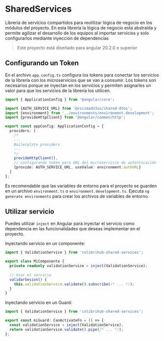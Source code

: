 # SharedServices

Librería de servicios compartidos para reutilizar lógica de negocio en
los módulos del proyecto. En esta librería la lógica 
de negocio está abstraída y permite agilizar el desarrollo de los equipos
al importar servicios y solo configurarlos mediante inyección de 
dependencias

> Este proyecto está diseñado para angular 20.2.0 o superior


## Configurando un Token
En el archivo ``app.config.ts`` configura los tokens para
conectar los servicios de la librería con los microservicios que se van a 
consumir. Los tokens son necesarios porque se inyectan en los servicios
y permiten asignarles un valor para que los servicios de la librería
los utilicen.

````ts
import { ApplicationConfig } from '@angular/core';

import {AUTH_SERVICE_URL} from '@xsismadn3ss/shared-dtos';
import {environment} from '../environments/environment.development';
import {provideHttpClient} from '@angular/common/http';

export const appConfig: ApplicationConfig = {
  providers: [
    /*
    ---
    Boilerplate providers
    ---
    */
    provideHttpClient(),
    // configurando token para URL del microservicio de autenticación
    {provide: AUTH_SERVICE_URL, useValue: environment.authURL}
  ]
};
````

Es recomendable que las variables de entorno para el proyecto se
guarden en un archivo ``environment.ts`` o ``environment.development.ts``.
Ejecuta ``ng generate environments`` para crear los archivos de variables
de entorno.

## Utilizar servicio
Puedes utilizar ``inject`` en Angular para inyectar el servicio
como dependencia en las funcionalidades que deseas implementar en el proyecto.

Inyectando servicio en un componente:
````ts
import { ValidationService } from 'colibrihub-shared-services';  
  
export class MiComponente {  
  private readonly validationService = inject(ValidationService);  
    
  // Usar el servicio  
  validarSesion() {  
    this.validationService.validate().subscribe(/* ... */);  
  }  
}
````

Inyectando servicio en un Guard:
````ts
import { ValidationService } from 'colibrihub-shared-services';

export const miGuard: CanActivateFn = () => {  
  const validationService = inject(ValidationService);  
  return validationService.validate().pipe(/* ... */);  
};
````
